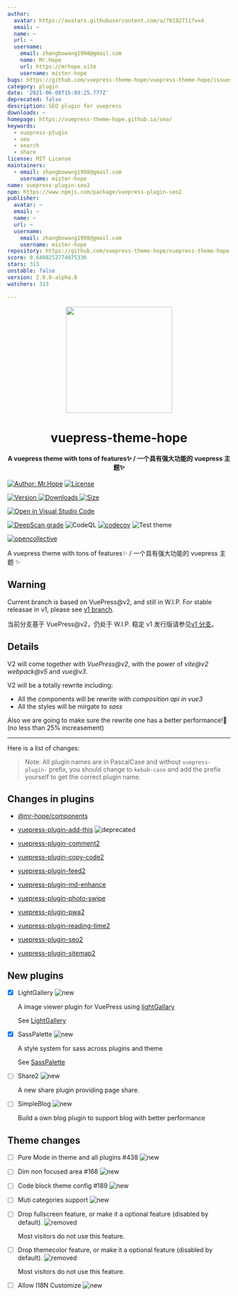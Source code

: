 ```yaml
---
author:
  avatar: https://avatars.githubusercontent.com/u/78192711?v=4
  email: ~
  name: ~
  url: ~
  username:
    email: zhangbowang1998@gmail.com
    name: Mr.Hope
    url: https://mrhope.site
    username: mister-hope
bugs: https://github.com/vuepress-theme-hope/vuepress-theme-hope/issues
category: plugin
date: '2021-06-08T15:09:25.777Z'
deprecated: false
description: SEO plugin for vuepress
downloads: ~
homepage: https://vuepress-theme-hope.github.io/seo/
keywords:
  - vuepress-plugin
  - seo
  - search
  - share
license: MIT License
maintainers:
  - email: zhangbowang1998@gmail.com
    username: mister-hope
name: vuepress-plugin-seo2
npm: https://www.npmjs.com/package/vuepress-plugin-seo2
publisher:
  avatar: ~
  email: ~
  name: ~
  url: ~
  username:
    email: zhangbowang1998@gmail.com
    username: mister-hope
repository: https://github.com/vuepress-theme-hope/vuepress-theme-hope
score: 0.6408252774075336
stars: 313
unstable: false
version: 2.0.0-alpha.0
watchers: 313

---
```


<!-- markdownlint-disable -->
<p align="center">
  <img width="240" src="https://vuepress-theme-hope.github.io/logo.svg" style="text-align: center;"/>
</p>
<h1 align="center">vuepress-theme-hope</h1>
<h4 align="center">A vuepress theme with tons of features✨ / 一个具有强大功能的 vuepress 主题✨</h4>

[![Author: Mr.Hope](https://img.shields.io/badge/作者-Mr.Hope-blue.svg?style=for-the-badge)](https://mrhope.site) [![License](https://img.shields.io/npm/l/vuepress-theme-hope.svg?style=for-the-badge)](https://github.com/vuepress-theme-hope/vuepress-theme-hope/blob/main/LICENSE)

<!-- markdownlint-restore -->

[![Version](https://img.shields.io/npm/v/vuepress-theme-hope.svg?style=flat-square&logo=npm) ![Downloads](https://img.shields.io/npm/dm/vuepress-theme-hope.svg?style=flat-square&logo=npm) ![Size](https://img.shields.io/bundlephobia/min/vuepress-theme-hope?style=flat-square&logo=npm)](https://www.npmjs.com/package/vuepress-theme-hope)

[![Open in Visual Studio Code](https://open.vscode.dev/badges/open-in-vscode.svg)](https://open.vscode.dev/vuepress-theme-hope/vuepress-theme-hope)

[![DeepScan grade](https://deepscan.io/api/teams/9792/projects/17544/branches/405512/badge/grade.svg)](https://deepscan.io/dashboard#view=project&tid=9792&pid=17544&bid=405512)
![CodeQL](https://github.com/vuepress-theme-hope/vuepress-theme-hope/actions/workflows/codeql-analysis.yml/badge.svg)
[![codecov](https://codecov.io/gh/vuepress-theme-hope/vuepress-theme-hope/branch/main/graph/badge.svg?token=TNYMbGlxQ9)](https://codecov.io/gh/vuepress-theme-hope/vuepress-theme-hope)
![Test theme](https://github.com/vuepress-theme-hope/vuepress-theme-hope/actions/workflows/test-v2.yml/badge.svg)

[![opencollective](https://opencollective.com/vuepress-theme-hope/tiers/badge.svg)](https://opencollective.com/vuepress-theme-hope)

A vuepress theme with tons of features✨ / 一个具有强大功能的 vuepress 主题 ✨

## Warning

Current branch is based on VuePress@v2, and still in W.I.P. For stable releasae in v1, please see [v1 branch](https://github.com/vuepress-theme-hope/vuepress-theme-hope/tree/v1/).

当前分支基于 VuePress@v2，仍处于 W.I.P. 稳定 v1 发行版请参见[v1 分支](https://github.com/vuepress-theme-hope/vuepress-theme-hope/tree/v1/)。

## Details

V2 will come together with _VuePress@v2_, with the power of _vite@v2_ _webpack@v5_ and _vue@v3_.

V2 will be a totally rewrite including:

- All the components will be rewrite with _composition api in vue3_
- All the styles will be mirgate to _sass_

Also we are going to make sure the rewrite one has a better performance!🚀 (no less than 25% increasement)

---

Here is a list of changes:

> Note: All plugin names are in PascalCase and without `vuepress-plugin-` prefix, you should change to `kebab-case` and add the prefix yourself to get the correct plugin name.

## Changes in plugins

- [@mr-hope/components](https://github.com/vuepress-theme-hope/vuepress-theme-hope/blob/main/packages/components/README.md)

- [vuepress-plugin-add-this](https://github.com/vuepress-theme-hope/vuepress-theme-hope/blob/main/packages/add-this/README.md) ![deprecated](https://img.shields.io/badge/-deprecated-yellow)

- [vuepress-plugin-comment2](https://github.com/vuepress-theme-hope/vuepress-theme-hope/blob/main/packages/comment2/README.md)

- [vuepress-plugin-copy-code2](https://github.com/vuepress-theme-hope/vuepress-theme-hope/blob/main/packages/copy-code2/README.md)

- [vuepress-plugin-feed2](https://github.com/vuepress-theme-hope/vuepress-theme-hope/blob/main/packages/feed2/README.md)

- [vuepress-plugin-md-enhance](https://github.com/vuepress-theme-hope/vuepress-theme-hope/blob/main/packages/md-enhance/README.md)

- [vuepress-plugin-photo-swipe](https://github.com/vuepress-theme-hope/vuepress-theme-hope/blob/main/packages/photo-swipe/README.md)

- [vuepress-plugin-pwa2](https://github.com/vuepress-theme-hope/vuepress-theme-hope/blob/main/packages/pwa2/README.md)

- [vuepress-plugin-reading-time2](https://github.com/vuepress-theme-hope/vuepress-theme-hope/blob/main/packages/reading-time2/README.md)

- [vuepress-plugin-seo2](https://github.com/vuepress-theme-hope/vuepress-theme-hope/blob/main/packages/seo2/README.md)

- [vuepress-plugin-sitemap2](https://github.com/vuepress-theme-hope/vuepress-theme-hope/blob/main/packages/sitemap2/README.md)

## New plugins

- [x] LightGallery ![new](https://img.shields.io/badge/-new-brightgreen)

  A image viewer plugin for VuePress using [lightGallary](https://www.lightgalleryjs.com/)

  See [LightGallery](https://github.com/vuepress-theme-hope/vuepress-theme-hope/blob/main/packages/lightgallery/README.md)

- [x] SassPalette ![new](https://img.shields.io/badge/-new-brightgreen)

  A style system for sass across plugins and theme

  See [SassPalette](https://github.com/vuepress-theme-hope/vuepress-theme-hope/blob/main/packages/sass-palette/README.md)

- [ ] Share2 ![new](https://img.shields.io/badge/-new-brightgreen)

  A new share plugin providing page share.

- [ ] SimpleBlog ![new](https://img.shields.io/badge/-new-brightgreen)

  Build a own blog plugin to support blog with better performance

## Theme changes

- [ ] Pure Mode in theme and all plugins #438 ![new](https://img.shields.io/badge/-new-brightgreen)

- [ ] Dim non focused area #168 ![new](https://img.shields.io/badge/-new-brightgreen)

- [ ] Code block theme config #189 ![new](https://img.shields.io/badge/-new-brightgreen)

- [ ] Muti categories support ![new](https://img.shields.io/badge/-new-brightgreen)

- [ ] Drop fullscreen feature, or make it a optional feature (disabled by default). ![removed](https://img.shields.io/badge/-removed-red)

  Most visitors do not use this feature.

- [ ] Drop themecolor feature, or make it a optional feature (disabled by default). ![removed](https://img.shields.io/badge/-removed-red)

  Most visitors do not use this feature.

- [ ] Allow I18N Customize ![new](https://img.shields.io/badge/-new-brightgreen)
